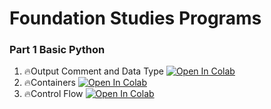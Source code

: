 # Foundation Studies Programs 

### Part 1 Basic Python
1. 🔥Output Comment and Data Type [![Open In Colab](https://colab.research.google.com/assets/colab-badge.svg)](https://colab.research.google.com/github/TA-aiacademy/CMU_Course/blob/foundation/Foundation/Part_1/1_Output_Comment_and_Data_Type.ipynb)
2. 🔥Containers [![Open In Colab](https://colab.research.google.com/assets/colab-badge.svg)](https://colab.research.google.com/github/TA-aiacademy/CMU_Course/blob/foundation/Foundation/Part_1/2_Containers.ipynb)
3. 🔥Control Flow [![Open In Colab](https://colab.research.google.com/assets/colab-badge.svg)](https://colab.research.google.com/github/TA-aiacademy/CMU_Course/blob/foundation/Foundation/Part_1/3_Control_Flow.ipynb)
